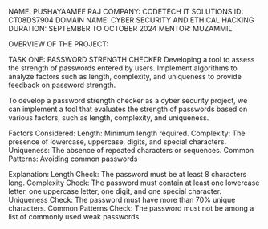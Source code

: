 NAME: PUSHAYAAMEE RAJ
COMPANY: CODETECH IT SOLUTIONS
ID: CT08DS7904
DOMAIN NAME: CYBER SECURITY AND ETHICAL HACKING
DURATION: SEPTEMBER TO OCTOBER 2024 
MENTOR: MUZAMMIL 

OVERVIEW OF THE PROJECT:

TASK ONE: PASSWORD STRENGTH CHECKER
Developing a tool to assess the strength of passwords entered by users. Implement
algorithms to analyze factors such as length, complexity, and uniqueness to provide
feedback on password strength.

To develop a password strength checker as a cyber security project, we can implement a tool that evaluates the strength of passwords based on various factors, 
such as length, complexity, and uniqueness. 

Factors Considered:
Length: Minimum length required.
Complexity: The presence of lowercase, uppercase, digits, and special characters.
Uniqueness: The absence of repeated characters or sequences.
Common Patterns: Avoiding common passwords

Explanation:
Length Check: The password must be at least 8 characters long.
Complexity Check: The password must contain at least one lowercase letter, one uppercase letter, one digit, and one special character.
Uniqueness Check: The password must have more than 70% unique characters.
Common Patterns Check: The password must not be among a list of commonly used weak passwords.
